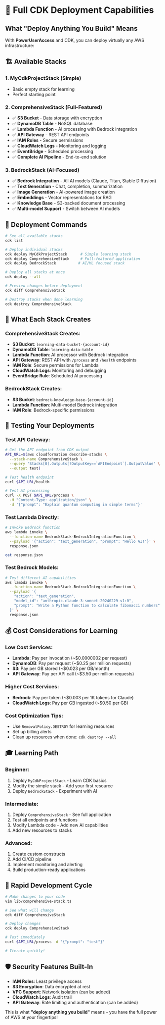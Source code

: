 # 🚀 Full CDK Deployment Capabilities

## What "Deploy Anything You Build" Means

With **PowerUserAccess** and CDK, you can deploy virtually any AWS infrastructure:

## 🏗️ **Available Stacks**

### 1. **MyCdkProjectStack** (Simple)
- Basic empty stack for learning
- Perfect starting point

### 2. **ComprehensiveStack** (Full-Featured)
- ✅ **S3 Bucket** - Data storage with encryption
- ✅ **DynamoDB Table** - NoSQL database
- ✅ **Lambda Function** - AI processing with Bedrock integration
- ✅ **API Gateway** - REST API endpoints
- ✅ **IAM Roles** - Secure permissions
- ✅ **CloudWatch Logs** - Monitoring and logging
- ✅ **EventBridge** - Scheduled processing
- ✅ **Complete AI Pipeline** - End-to-end solution

### 3. **BedrockStack** (AI-Focused)
- ✅ **Bedrock Integration** - All AI models (Claude, Titan, Stable Diffusion)
- ✅ **Text Generation** - Chat, completion, summarization
- ✅ **Image Generation** - AI-powered image creation
- ✅ **Embeddings** - Vector representations for RAG
- ✅ **Knowledge Base** - S3-backed document processing
- ✅ **Multi-model Support** - Switch between AI models

## 🎯 **Deployment Commands**

```bash
# See all available stacks
cdk list

# Deploy individual stacks
cdk deploy MyCdkProjectStack      # Simple learning stack
cdk deploy ComprehensiveStack     # Full-featured application
cdk deploy BedrockStack          # AI/ML focused stack

# Deploy all stacks at once
cdk deploy --all

# Preview changes before deployment
cdk diff ComprehensiveStack

# Destroy stacks when done learning
cdk destroy ComprehensiveStack
```

## 🔧 **What Each Stack Creates**

### **ComprehensiveStack** Creates:
- **S3 Bucket**: `learning-data-bucket-{account-id}`
- **DynamoDB Table**: `learning-data-table`
- **Lambda Function**: AI processor with Bedrock integration
- **API Gateway**: REST API with `/process` and `/health` endpoints
- **IAM Role**: Secure permissions for Lambda
- **CloudWatch Logs**: Monitoring and debugging
- **EventBridge Rule**: Scheduled AI processing

### **BedrockStack** Creates:
- **S3 Bucket**: `bedrock-knowledge-base-{account-id}`
- **Lambda Function**: Multi-model Bedrock integration
- **IAM Role**: Bedrock-specific permissions

## 🧪 **Testing Your Deployments**

### Test API Gateway:
```bash
# Get the API endpoint from CDK output
API_URL=$(aws cloudformation describe-stacks \
  --stack-name ComprehensiveStack \
  --query 'Stacks[0].Outputs[?OutputKey==`APIEndpoint`].OutputValue' \
  --output text)

# Test health endpoint
curl $API_URL/health

# Test AI processing
curl -X POST $API_URL/process \
  -H "Content-Type: application/json" \
  -d '{"prompt": "Explain quantum computing in simple terms"}'
```

### Test Lambda Directly:
```bash
# Invoke Bedrock function
aws lambda invoke \
  --function-name BedrockStack-BedrockIntegrationFunction \
  --payload '{"action": "text_generation", "prompt": "Hello AI!"}' \
  response.json

cat response.json
```

### Test Bedrock Models:
```bash
# Test different AI capabilities
aws lambda invoke \
  --function-name BedrockStack-BedrockIntegrationFunction \
  --payload '{
    "action": "text_generation",
    "model_id": "anthropic.claude-3-sonnet-20240229-v1:0",
    "prompt": "Write a Python function to calculate fibonacci numbers"
  }' \
  response.json
```

## 💰 **Cost Considerations for Learning**

### **Low Cost Services:**
- **Lambda**: Pay per invocation (~$0.0000002 per request)
- **DynamoDB**: Pay per request (~$0.25 per million requests)
- **S3**: Pay per GB stored (~$0.023 per GB/month)
- **API Gateway**: Pay per API call (~$3.50 per million requests)

### **Higher Cost Services:**
- **Bedrock**: Pay per token (~$0.003 per 1K tokens for Claude)
- **CloudWatch Logs**: Pay per GB ingested (~$0.50 per GB)

### **Cost Optimization Tips:**
- Use `RemovalPolicy.DESTROY` for learning resources
- Set up billing alerts
- Clean up resources when done: `cdk destroy --all`

## 🎓 **Learning Path**

### **Beginner:**
1. Deploy `MyCdkProjectStack` - Learn CDK basics
2. Modify the simple stack - Add your first resource
3. Deploy `BedrockStack` - Experiment with AI

### **Intermediate:**
1. Deploy `ComprehensiveStack` - See full application
2. Test all endpoints and functions
3. Modify Lambda code - Add new AI capabilities
4. Add new resources to stacks

### **Advanced:**
1. Create custom constructs
2. Add CI/CD pipeline
3. Implement monitoring and alerting
4. Build production-ready applications

## 🔄 **Rapid Development Cycle**

```bash
# Make changes to your code
vim lib/comprehensive-stack.ts

# See what will change
cdk diff ComprehensiveStack

# Deploy changes
cdk deploy ComprehensiveStack

# Test immediately
curl $API_URL/process -d '{"prompt": "test"}'

# Iterate quickly!
```

## 🛡️ **Security Features Built-In**

- **IAM Roles**: Least privilege access
- **S3 Encryption**: Data encrypted at rest
- **VPC Support**: Network isolation (can be added)
- **CloudWatch Logs**: Audit trail
- **API Gateway**: Rate limiting and authentication (can be added)

This is what **"deploy anything you build"** means - you have the full power of AWS at your fingertips!

